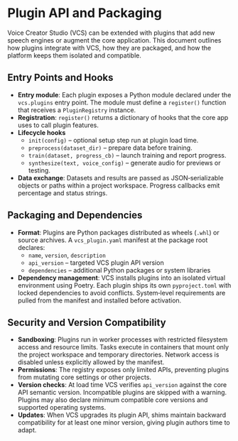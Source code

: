 # Plugin API and Packaging

Voice Creator Studio (VCS) can be extended with plugins that add new speech engines or augment the core application. This document outlines how plugins integrate with VCS, how they are packaged, and how the platform keeps them isolated and compatible.

## Entry Points and Hooks

- **Entry module**: Each plugin exposes a Python module declared under the `vcs.plugins` entry point. The module must define a `register()` function that receives a `PluginRegistry` instance.
- **Registration**: `register()` returns a dictionary of hooks that the core app uses to call plugin features.
- **Lifecycle hooks**
  - `init(config)` – optional setup step run at plugin load time.
  - `preprocess(dataset_dir)` – prepare data before training.
  - `train(dataset, progress_cb)` – launch training and report progress.
  - `synthesize(text, voice_config)` – generate audio for previews or testing.
- **Data exchange**: Datasets and results are passed as JSON‑serializable objects or paths within a project workspace. Progress callbacks emit percentage and status strings.

## Packaging and Dependencies

- **Format**: Plugins are Python packages distributed as wheels (`.whl`) or source archives. A `vcs_plugin.yaml` manifest at the package root declares:
  - `name`, `version`, `description`
  - `api_version` – targeted VCS plugin API version
  - `dependencies` – additional Python packages or system libraries
- **Dependency management**: VCS installs plugins into an isolated virtual environment using Poetry. Each plugin ships its own `pyproject.toml` with locked dependencies to avoid conflicts. System‑level requirements are pulled from the manifest and installed before activation.

## Security and Version Compatibility

- **Sandboxing**: Plugins run in worker processes with restricted filesystem access and resource limits. Tasks execute in containers that mount only the project workspace and temporary directories. Network access is disabled unless explicitly allowed by the manifest.
- **Permissions**: The registry exposes only limited APIs, preventing plugins from mutating core settings or other projects.
- **Version checks**: At load time VCS verifies `api_version` against the core API semantic version. Incompatible plugins are skipped with a warning. Plugins may also declare minimum compatible core versions and supported operating systems.
- **Updates**: When VCS upgrades its plugin API, shims maintain backward compatibility for at least one minor version, giving plugin authors time to adapt.

